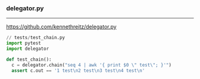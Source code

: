 ### delegator.py
---
https://github.com/kennethreitz/delegator.py

```py
// tests/test_chain.py
import pytest
import delegator

def test_chain():
  c = delegator.chain("seq 4 | awk '{ print $0 \" test\"; }'")
  assert c.out == '1 test\n2 test\n3 test\n4 test\n'
```

```
```

```
```

